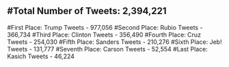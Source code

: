 #Total Number of Tweets: 2,394,221 
---
#First Place: Trump Tweets - 977,056
#Second Place: Rubio Tweets - 366,734
#Third Place: Clinton Tweets - 356,490
#Fourth Place: Cruz Tweets - 254,030
#Fifth Place: Sanders Tweets - 210,276
#Sixth Place: Jeb! Tweets - 131,777
#Seventh Place: Carson Tweets - 52,554
#Last Place: Kasich Tweets - 46,224
